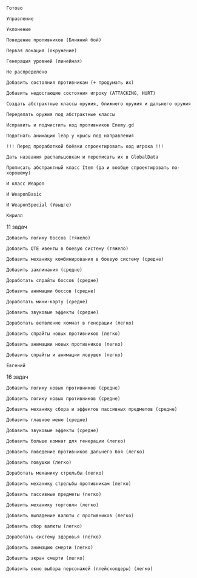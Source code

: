     Готово

    Управление

    Уклонение

    Поведение противников (Ближний бой)

    Первая локация (окружение)

    Генерация уровней (линейная)

    Не распределено

    Добавить состояния противникам (+ продумать их)

    Добавить недостающие состояния игроку (ATTACKING, HURT)

    Создать абстрактные классы оружия, ближнего оружия и дальнего оружия

    Переделать оружия под абстрактные классы

    Исправить и подчистить код противников Enemy.gd

    Подогнать анимацию leap у крысы под направления

    !!! Перед проработкой боёвки спроектировать код игрока !!!

    Дать названия распальцовкам и переписать их в GlobalData

    Прописать абстрактный класс Item (да и вообще спроектировать по-хорошему)

    И класс Weapon

    И WeaponBasic

    И WeaponSpecial (Увыдге)

    Кирилл

11 задач

    Добавить логику боссов (тяжело)

    Добавить QTE ивенты в боевую систему (тяжело)

    Добавить механику комбинирования в боевую систему (средне)

    Добавить заклинания (средне)

    Доработать спрайты боссов (средне)

    Добавить анимации боссов (средне)

    Доработать мини-карту (средне)

    Добавить звуковые эффекты (средне)

    Доработать ветвление комнат в генерации (легко)

    Добавить спрайты новых противников (легко)

    Добавить анимации новых противников (легко)

    Добавить спрайты и анимации ловушек (легко)

    Евгений

16 задач

    Добавить логику новых противников (средне)

    Добавить логику новых противников (средне)

    Добавить механику сбора и эффектов пассивных предметов (средне)

    Добавить главное меню (средне)

    Добавить звуковые эффекты (средне)

    Добавить больше комнат для генерации (легко)

    Добавить поведение противников дальнего боя (легко)

    Добавить ловушки (легко)

    Доработать механику стрельбы (легко)

    Добавить механику стрельбы противникам (легко)

    Добавить пассивные предметы (легко)

    Добавить механику торговли (легко)

    Добавить выпадение валюты с противников (легко)

    Добавить сбор валюты (легко)

    Доработать систему здоровья (легко)

    Добавить анимацию смерти (легко)

    Добавить экран смерти (легко)

    Добавить окно выбора персонажей (плейсхолдеры) (легко)

